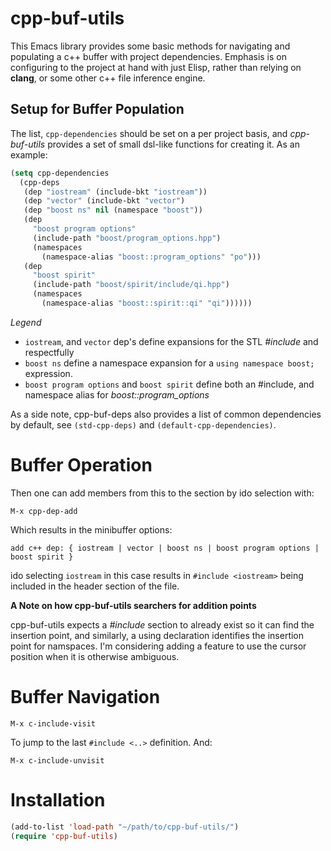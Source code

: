 cpp-buf-utils
==============
This Emacs library provides some basic methods for navigating and
populating a c++ buffer with project dependencies. Emphasis is on
configuring to the project at hand with just Elisp, rather than
relying on **clang**, or some other c++ file inference engine.

## Setup for Buffer Population
The list, ```cpp-dependencies``` should be set on a per project basis,
and *cpp-buf-utils* provides a set of small dsl-like functions
for creating it. As an example: 
```lisp
(setq cpp-dependencies
  (cpp-deps
   (dep "iostream" (include-bkt "iostream"))
   (dep "vector" (include-bkt "vector")
   (dep "boost ns" nil (namespace "boost"))
   (dep
	 "boost program options"
	 (include-path "boost/program_options.hpp")
	 (namespaces
	   (namespace-alias "boost::program_options" "po")))
   (dep
	 "boost spirit"
	 (include-path "boost/spirit/include/qi.hpp")
	 (namespaces
	   (namespace-alias "boost::spirit::qi" "qi"))))))
```

*Legend*
  * ```iostream```, and ```vector``` dep's define expansions for the STL *#include <iostream>* and *<vector>*
  respectfully
  * ```boost ns``` define a namespace expansion for a ```using namespace boost;``` expression.
  * ```boost program options``` and ```boost spirit``` define both an #include, and namespace alias for *boost::program_options*

As a side note, cpp-buf-deps also provides a list of common dependencies by default, see ```(std-cpp-deps)``` and ```(default-cpp-dependencies)```.

# Buffer Operation 
Then one can add members from this to the section by ido selection with:
```
M-x cpp-dep-add 
```
Which results in the minibuffer options:
```
add c++ dep: { iostream | vector | boost ns | boost program options | boost spirit } 
```

ido selecting ```iostream``` in this case results in ```#include <iostream>``` being included in
the header section of the file.

**A Note on how cpp-buf-utils searchers for addition points**

cpp-buf-utils expects a *#include* section to already exist so it can find
the insertion point, and similarly, a using declaration identifies the insertion
point for namspaces. I'm considering adding a feature to use the cursor position
when it is otherwise ambiguous. 

# Buffer Navigation
```elisp
M-x c-include-visit
```
To jump to the last ```#include <..>``` definition. And:

```elisp
M-x c-include-unvisit
```


# Installation
```lisp
(add-to-list 'load-path "~/path/to/cpp-buf-utils/")
(require 'cpp-buf-utils)
```
